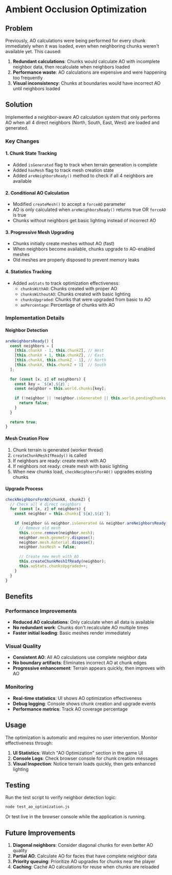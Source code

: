 # Ambient Occlusion Optimization

## Problem
Previously, AO calculations were being performed for every chunk immediately when it was loaded, even when neighboring chunks weren't available yet. This caused:

1. **Redundant calculations**: Chunks would calculate AO with incomplete neighbor data, then recalculate when neighbors loaded
2. **Performance waste**: AO calculations are expensive and were happening too frequently
3. **Visual inconsistency**: Chunks at boundaries would have incorrect AO until neighbors loaded

## Solution
Implemented a neighbor-aware AO calculation system that only performs AO when all 4 direct neighbors (North, South, East, West) are loaded and generated.

### Key Changes

#### 1. Chunk State Tracking
- Added `isGenerated` flag to track when terrain generation is complete
- Added `hasMesh` flag to track mesh creation state
- Added `areNeighborsReady()` method to check if all 4 neighbors are available

#### 2. Conditional AO Calculation
- Modified `createMesh()` to accept a `forceAO` parameter
- AO is only calculated when `areNeighborsReady()` returns true OR `forceAO` is true
- Chunks without neighbors get basic lighting instead of incorrect AO

#### 3. Progressive Mesh Upgrading
- Chunks initially create meshes without AO (fast)
- When neighbors become available, chunks upgrade to AO-enabled meshes
- Old meshes are properly disposed to prevent memory leaks

#### 4. Statistics Tracking
- Added `aoStats` to track optimization effectiveness:
  - `chunksWithAO`: Chunks created with proper AO
  - `chunksWithoutAO`: Chunks created with basic lighting
  - `chunksUpgraded`: Chunks that were upgraded from basic to AO
  - `aoPercentage`: Percentage of chunks with AO

### Implementation Details

#### Neighbor Detection
```javascript
areNeighborsReady() {
  const neighbors = [
    [this.chunkX - 1, this.chunkZ], // West
    [this.chunkX + 1, this.chunkZ], // East
    [this.chunkX, this.chunkZ - 1], // North
    [this.chunkX, this.chunkZ + 1]  // South
  ];
  
  for (const [x, z] of neighbors) {
    const key = `${x},${z}`;
    const neighbor = this.world.chunks[key];
    
    if (!neighbor || !neighbor.isGenerated || this.world.pendingChunks.has(key)) {
      return false;
    }
  }
  
  return true;
}
```

#### Mesh Creation Flow
1. Chunk terrain is generated (worker thread)
2. `createChunkMeshIfReady()` is called
3. If neighbors are ready: create mesh with AO
4. If neighbors not ready: create mesh with basic lighting
5. When new chunks load, `checkNeighborsForAO()` upgrades existing chunks

#### Upgrade Process
```javascript
checkNeighborsForAO(chunkX, chunkZ) {
  // Check all 4 direct neighbors
  for (const [x, z] of neighbors) {
    const neighbor = this.chunks[`${x},${z}`];
    
    if (neighbor && neighbor.isGenerated && neighbor.areNeighborsReady()) {
      // Remove old mesh
      this.scene.remove(neighbor.mesh);
      neighbor.mesh.geometry.dispose();
      neighbor.mesh.material.dispose();
      neighbor.hasMesh = false;
      
      // Create new mesh with AO
      this.createChunkMeshIfReady(neighbor);
      this.aoStats.chunksUpgraded++;
    }
  }
}
```

## Benefits

### Performance Improvements
- **Reduced AO calculations**: Only calculate when all data is available
- **No redundant work**: Chunks don't recalculate AO multiple times
- **Faster initial loading**: Basic meshes render immediately

### Visual Quality
- **Consistent AO**: All AO calculations use complete neighbor data
- **No boundary artifacts**: Eliminates incorrect AO at chunk edges
- **Progressive enhancement**: Terrain appears quickly, then improves with AO

### Monitoring
- **Real-time statistics**: UI shows AO optimization effectiveness
- **Debug logging**: Console shows chunk creation and upgrade events
- **Performance metrics**: Track AO coverage percentage

## Usage

The optimization is automatic and requires no user intervention. Monitor effectiveness through:

1. **UI Statistics**: Watch "AO Optimization" section in the game UI
2. **Console Logs**: Check browser console for chunk creation messages
3. **Visual Inspection**: Notice terrain loads quickly, then gets enhanced lighting

## Testing

Run the test script to verify neighbor detection logic:
```bash
node test_ao_optimization.js
```

Or test live in the browser console while the application is running.

## Future Improvements

1. **Diagonal neighbors**: Consider diagonal chunks for even better AO quality
2. **Partial AO**: Calculate AO for faces that have complete neighbor data
3. **Priority queuing**: Prioritize AO upgrades for chunks near the player
4. **Caching**: Cache AO calculations for reuse when chunks are reloaded
